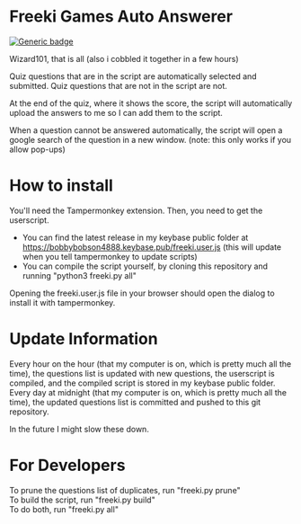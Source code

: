 # Freeki Games Auto Answerer
[![Generic badge](https://img.shields.io/badge/Status-Pretty%20Much%20Done-brightgreen.svg)](https://shields.io/)

Wizard101, that is all (also i cobbled it together in a few hours)

Quiz questions that are in the script are automatically selected and submitted. Quiz questions that are not in the script are not.

At the end of the quiz, where it shows the score, the script will automatically upload the answers to me so I can add them to the script.

When a question cannot be answered automatically, the script will open a google search of the question in a new window. (note: this only works if you allow pop-ups)

# How to install

You'll need the Tampermonkey extension. Then, you need to get the userscript.  
- You can find the latest release in my keybase public folder at https://bobbybobson4888.keybase.pub/freeki.user.js  (this will update when you tell tampermonkey to update scripts)
- You can compile the script yourself, by cloning this repository and running "python3 freeki.py all"

Opening the freeki.user.js file in your browser should open the dialog to install it with tampermonkey.

# Update Information

Every hour on the hour (that my computer is on, which is pretty much all the time), the questions list is updated with new questions, the userscript is compiled, and the compiled script is stored in my keybase public folder.  
Every day at midnight (that my computer is on, which is pretty much all the time), the updated questions list is committed and pushed to this git repository.  

In the future I might slow these down.

# For Developers

To prune the questions list of duplicates, run "freeki.py prune"  
To build the script, run "freeki.py build"  
To do both, run "freeki.py all"
